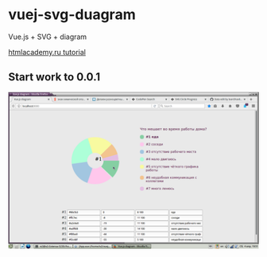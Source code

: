 # vuej-svg-duagram
Vue.js + SVG + diagram

<a href="https://htmlacademy.ru/blog/boost/frontend/svg-chart?utm_source=vk&utm_social&utm_campaign=vk_blog911_31032020">htmlacademy.ru tutorial</a>

## Start work to 0.0.1 

<img width="600" src="https://github.com/IvanShavliuga/vuejs-svg-diagram/blob/master/Screenshot.png">
